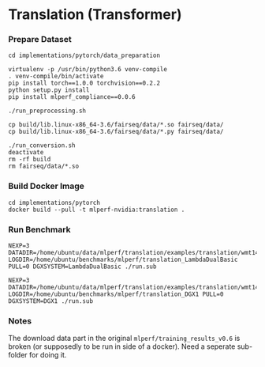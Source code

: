 # Translation (Transformer)

### Prepare Dataset

```
cd implementations/pytorch/data_preparation

virtualenv -p /usr/bin/python3.6 venv-compile
. venv-compile/bin/activate
pip install torch==1.0.0 torchvision==0.2.2
python setup.py install
pip install mlperf_compliance==0.0.6

./run_preprocessing.sh

cp build/lib.linux-x86_64-3.6/fairseq/data/*.so fairseq/data/
cp build/lib.linux-x86_64-3.6/fairseq/data/*.py fairseq/data/

./run_conversion.sh
deactivate
rm -rf build
rm fairseq/data/*.so
```

### Build Docker Image

```
cd implementations/pytorch
docker build --pull -t mlperf-nvidia:translation .
```

### Run Benchmark

```
NEXP=3 DATADIR=/home/ubuntu/data/mlperf/translation/examples/translation/wmt14_en_de/utf8 LOGDIR=/home/ubuntu/benchmarks/mlperf/translation_LambdaDualBasic PULL=0 DGXSYSTEM=LambdaDualBasic ./run.sub

NEXP=3 DATADIR=/home/ubuntu/data/mlperf/translation/examples/translation/wmt14_en_de/utf8 LOGDIR=/home/ubuntu/benchmarks/mlperf/translation_DGX1 PULL=0 DGXSYSTEM=DGX1 ./run.sub
```


### Notes

The download data part in the original `mlperf/training_results_v0.6` is broken (or supposedly to be run in side of a docker). Need a seperate sub-folder for doing it. 
